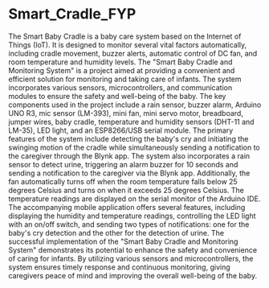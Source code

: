 # Smart_Cradle_FYP
The Smart Baby Cradle is a baby care system based on the Internet of Things (IoT). It is designed to monitor several vital factors automatically, including cradle movement, buzzer alerts, automatic control of DC fan, and room temperature and humidity levels.
The "Smart Baby Cradle and Monitoring System" is a project aimed at providing a convenient and efficient solution for monitoring and taking care of infants. The system incorporates various sensors, microcontrollers, and communication modules to ensure the safety and well-being of the baby. The key components used in the project include a rain sensor, buzzer alarm, Arduino UNO R3, mic sensor (LM-393), mini fan, mini servo motor, breadboard, jumper wires, baby cradle, temperature and humidity sensors (DHT-11 and LM-35), LED light, and an ESP8266/USB serial module.
The primary features of the system include detecting the baby's cry and initiating the swinging motion of the cradle while simultaneously sending a notification to the caregiver through the Blynk app. The system also incorporates a rain sensor to detect urine, triggering an alarm buzzer for 10 seconds and sending a notification to the caregiver via the Blynk app. Additionally, the fan automatically turns off when the room temperature falls below 25 degrees Celsius and turns on when it exceeds 25 degrees Celsius. The temperature readings are displayed on the serial monitor of the Arduino IDE.
The accompanying mobile application offers several features, including displaying the humidity and temperature readings, controlling the LED light with an on/off switch, and sending two types of notifications: one for the baby's cry detection and the other for the detection of urine.
The successful implementation of the "Smart Baby Cradle and Monitoring System" demonstrates its potential to enhance the safety and convenience of caring for infants. By utilizing various sensors and microcontrollers, the system ensures timely response and continuous monitoring, giving caregivers peace of mind and improving the overall well-being of the baby.	
